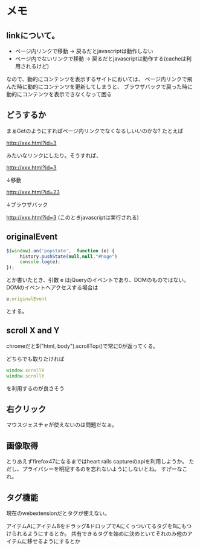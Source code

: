 # メモ

## linkについて。

- ページ内リンクで移動 → 戻るだとjavascriptは動作しない
- ページ内でないリンクで移動 → 戻るだとjavascriptは動作する(cacheは利用されるけど)

なので、動的にコンテンツを表示するサイトにおいては、
ページ内リンクで飛んだ時に動的にコンテンツを更新してしまうと、
ブラウザバックで戻った時に動的にコンテンツを表示できなくなって困る

## どうするか

まぁGetのようにすればページ内リンクでなくなるしいいのかな?
たとえば

http://xxx.html?id=3

みたいなリンクにしたり。そうすれば、

http://xxx.html?id=3

↓移動

http://xxx.html?id=23

↓ブラウザバック

http://xxx.html?id=3
(このときjavascriptは実行される)

## originalEvent

```javascript
$(window).on('popstate',  function (e) {
     history.pushState(null,null,"#hoge")
     console.log(e);
});
```

とか書いたとき、引数 e はjQueryのイベントであり、DOMのものではない。DOMのイベントへアクセスする場合は

```javascript
e.originalEvent
```

とする。

## scroll X and Y

chromeだと$("html, body").scrollTop()で常に0が返ってくる。

どちらでも取りたければ

```javascript
window.scrollX
window.scrollY
```
を利用するのが良さそう

## 右クリック

マウスジェスチャが使えないのは問題だなぁ。

## 画像取得

とりあえずfirefox47になるまではheart rails captureのapiを利用しようか。
ただし、プライバシーを明記するのを忘れないようにしないとね。
すげーなこれ。


## タグ機能

現在のwebextensionだとタグが使えない。

アイテムAにアイテムBをドラッグ&ドロップでAにくっついてるタグをBにもつけられるようにするとか。
共有できるタグを始めに決めといてそれのみ他のアイテムに移せるようにするとか